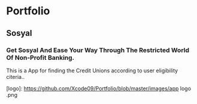 # Portfolio


## Sosyal
### Get Sosyal And Ease Your Way Through The Restricted World Of Non-Profit Banking.

This is a App for finding the Credit Unions according to user eligibility citeria..

[logo]: https://github.com/Xcode09/Portfolio/blob/master/images/app logo .png

 
